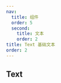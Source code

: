 ```yaml
---
nav:
  title: 组件
  order: 5
  second:
    title: 文本
    order: 2
title: Text 基础文本
order: 2
---
```


## Text

<code src="./demos/index.tsx" ></code>
